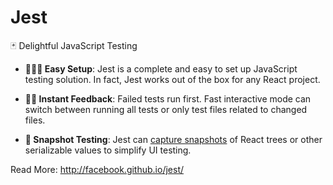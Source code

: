 # Jest

🃏 Delightful JavaScript Testing

* **👩🏻‍💻 Easy Setup**: Jest is a complete and easy to set up JavaScript testing
  solution. In fact, Jest works out of the box for any React project.

* **🏃🏽 Instant Feedback**: Failed tests run first. Fast interactive mode can
  switch between running all tests or only test files related to changed files.

* **📸 Snapshot Testing**: Jest can [capture
  snapshots](http://facebook.github.io/jest/docs/snapshot-testing.html) of React
  trees or other serializable values to simplify UI testing.

Read More: http://facebook.github.io/jest/
